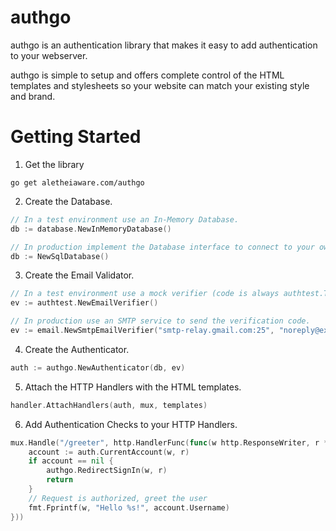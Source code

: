 authgo
======

authgo is an authentication library that makes it easy to add authentication to your webserver.

authgo is simple to setup and offers complete control of the HTML templates and stylesheets so your website can match your existing style and brand.

# Getting Started

1. Get the library
```console
go get aletheiaware.com/authgo
```

2. Create the Database.
```go
// In a test environment use an In-Memory Database.
db := database.NewInMemoryDatabase()

// In production implement the Database interface to connect to your own database.
db := NewSqlDatabase()
```

3. Create the Email Validator.
```go
// In a test environment use a mock verifier (code is always authtest.TEST_CHALLENGE)
ev := authtest.NewEmailVerifier()

// In production use an SMTP service to send the verification code.
ev := email.NewSmtpEmailVerifier("smtp-relay.gmail.com:25", "noreply@example.com", templates.Lookup("email-verification.go.html"))
```

4. Create the Authenticator.
```go
auth := authgo.NewAuthenticator(db, ev)
```

5. Attach the HTTP Handlers with the HTML templates.
```go
handler.AttachHandlers(auth, mux, templates)
```

6. Add Authentication Checks to your HTTP Handlers.
```go
mux.Handle("/greeter", http.HandlerFunc(func(w http.ResponseWriter, r *http.Request) {
    account := auth.CurrentAccount(w, r)
    if account == nil {
        authgo.RedirectSignIn(w, r)
        return
    }
    // Request is authorized, greet the user
    fmt.Fprintf(w, "Hello %s!", account.Username)
}))
```
